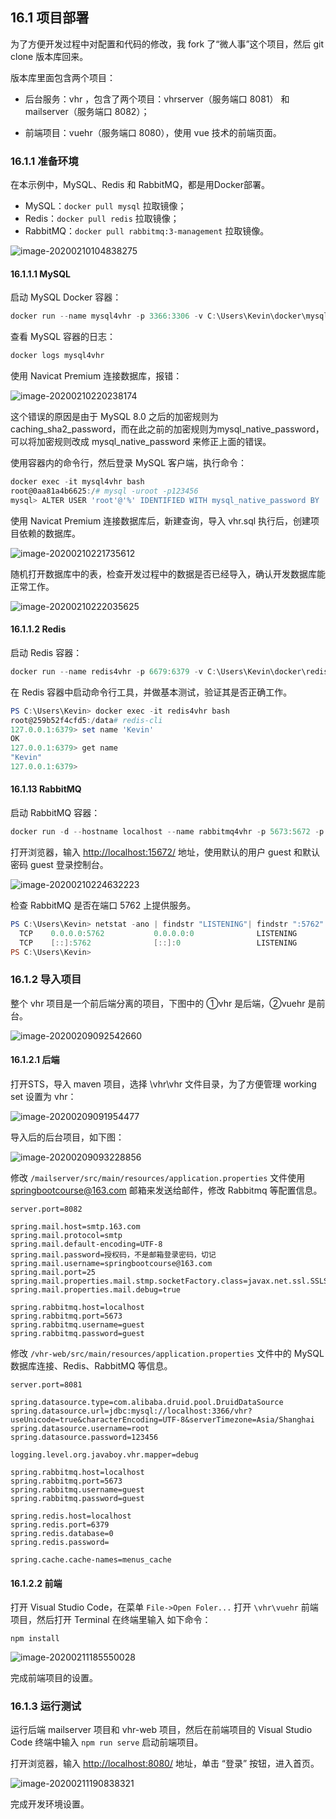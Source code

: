 ## 16.1 项目部署

为了方便开发过程中对配置和代码的修改，我 fork 了“微人事”这个项目，然后 git clone 版本库回来。

版本库里面包含两个项目：

- 后台服务：vhr ，包含了两个项目：vhrserver（服务端口 8081） 和 mailserver（服务端口 8082）；

- 前端项目：vuehr（服务端口 8080），使用 vue 技术的前端页面。


### 16.1.1 准备环境

在本示例中，MySQL、Redis 和 RabbitMQ，都是用Docker部署。

- MySQL：`docker pull mysql` 拉取镜像；
- Redis：`docker pull redis` 拉取镜像；
- RabbitMQ：`docker pull rabbitmq:3-management` 拉取镜像。

![image-20200210104838275](images/image-20200210104838275.png)

#### 16.1.1.1 MySQL

启动 MySQL Docker 容器：

```powershell
docker run --name mysql4vhr -p 3366:3306 -v C:\Users\Kevin\docker\mysql:/var/lib/mysql -e MYSQL_ROOT_PASSWORD=123456 -d mysql:latest
```

查看 MySQL 容器的日志：

```powershell
docker logs mysql4vhr
```

使用 Navicat Premium 连接数据库，报错：

![image-20200210220238174](images/image-20200210220238174.png)

这个错误的原因是由于 MySQL 8.0 之后的加密规则为 caching_sha2_password，而在此之前的加密规则为mysql_native_password，可以将加密规则改成 mysql_native_password 来修正上面的错误。

使用容器内的命令行，然后登录 MySQL 客户端，执行命令：

```powershell
docker exec -it mysql4vhr bash	
root@0aa81a4b6625:/# mysql -uroot -p123456
mysql> ALTER USER 'root'@'%' IDENTIFIED WITH mysql_native_password BY '123456';
```

使用 Navicat Premium 连接数据库后，新建查询，导入 vhr.sql 执行后，创建项目依赖的数据库。

![image-20200210221735612](images/image-20200210221735612.png)

随机打开数据库中的表，检查开发过程中的数据是否已经导入，确认开发数据库能正常工作。

![image-20200210222035625](images/image-20200210222035625.png)

#### 16.1.1.2 Redis

启动 Redis 容器：

```powershell
docker run --name redis4vhr -p 6679:6379 -v C:\Users\Kevin\docker\redis:/data -d redis redis-server --appendonly yes
```

在 Redis 容器中启动命令行工具，并做基本测试，验证其是否正确工作。

```powershell
PS C:\Users\Kevin> docker exec -it redis4vhr bash
root@259b52f4cfd5:/data# redis-cli
127.0.0.1:6379> set name 'Kevin'
OK
127.0.0.1:6379> get name
"Kevin"
127.0.0.1:6379>
```

#### 16.1.13 RabbitMQ

启动 RabbitMQ 容器：

```powershell
docker run -d --hostname localhost --name rabbitmq4vhr -p 5673:5672 -p 15673:15672 rabbitmq:3-management
```

打开浏览器，输入 [http://localhost:15672/](http://localhost:15672/) 地址，使用默认的用户 guest 和默认密码 guest 登录控制台。

![image-20200210224632223](images/image-20200210224632223.png)

检查 RabbitMQ 是否在端口 5762 上提供服务。

```powershell
PS C:\Users\Kevin> netstat -ano | findstr "LISTENING"| findstr ":5762"
  TCP    0.0.0.0:5762           0.0.0.0:0              LISTENING       11104
  TCP    [::]:5762              [::]:0                 LISTENING       11104
PS C:\Users\Kevin>
```

### 16.1.2 导入项目

整个 vhr 项目是一个前后端分离的项目，下图中的 ①vhr 是后端，②vuehr 是前台。

![image-20200209092542660](images/image-20200209092542660.png)

#### 16.1.2.1 后端

打开STS，导入 maven 项目，选择 \vhr\vhr 文件目录，为了方便管理 working set 设置为 vhr：

![image-20200209091954477](images/image-20200209091954477.png)

导入后的后台项目，如下图：

![image-20200209093228856](images/image-20200209093228856.png)

修改 `/mailserver/src/main/resources/application.properties` 文件使用 springbootcourse@163.com 邮箱来发送给邮件，修改 Rabbitmq 等配置信息。

```properties
server.port=8082

spring.mail.host=smtp.163.com
spring.mail.protocol=smtp
spring.mail.default-encoding=UTF-8
spring.mail.password=授权码，不是邮箱登录密码，切记
spring.mail.username=springbootcourse@163.com
spring.mail.port=25
spring.mail.properties.mail.stmp.socketFactory.class=javax.net.ssl.SSLSocketFactory
spring.mail.properties.mail.debug=true

spring.rabbitmq.host=localhost
spring.rabbitmq.port=5673
spring.rabbitmq.username=guest
spring.rabbitmq.password=guest
```

修改 `/vhr-web/src/main/resources/application.properties` 文件中的 MySQL 数据库连接、Redis、RabbitMQ 等信息。

```properties
server.port=8081

spring.datasource.type=com.alibaba.druid.pool.DruidDataSource
spring.datasource.url=jdbc:mysql://localhost:3366/vhr?useUnicode=true&characterEncoding=UTF-8&serverTimezone=Asia/Shanghai
spring.datasource.username=root
spring.datasource.password=123456

logging.level.org.javaboy.vhr.mapper=debug

spring.rabbitmq.host=localhost
spring.rabbitmq.port=5673
spring.rabbitmq.username=guest
spring.rabbitmq.password=guest

spring.redis.host=localhost
spring.redis.port=6379
spring.redis.database=0
spring.redis.password=

spring.cache.cache-names=menus_cache
```

#### 16.1.2.2 前端

打开 Visual Studio Code，在菜单 `File->Open Foler...` 打开 `\vhr\vuehr` 前端项目，然后打开 Terminal 在终端里输入 如下命令：

```
npm install
```

![image-20200211185550028](images/image-20200211185550028.png)

完成前端项目的设置。

### 16.1.3 运行测试

运行后端 mailserver 项目和 vhr-web 项目，然后在前端项目的 Visual Studio Code 终端中输入 `npm run serve` 启动前端项目。

打开浏览器，输入 [http://localhost:8080/](http://localhost:8080/) 地址，单击 “登录” 按钮，进入首页。

![image-20200211190838321](images/image-20200211190838321.png)

完成开发环境设置。